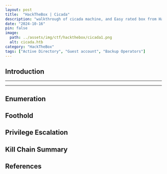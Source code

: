 ```yaml
---
layout: post
title:  "HackTheBox | Cicada"
description: "walkthrough of cicada machine, and Easy rated box from HackTheBox"
date: "2024-10-16"
pin: false
image:
  path: ../assets/img/ctf/hackthebox/cicada1.png
  alt: cicada.htb
category: "HackTheBox"
tags: ["Active Directory", "Guest account", "Backup Operators"]
---
```


## Introduction
------------------------------------------------------------------------------------------


------------------------------------------------------------------------------------------

## Enumeration



## Foothold


## Privilege Escalation


## Kill Chain Summary


## References

